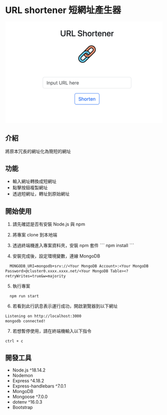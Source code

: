 # URL shortener 短網址產生器
![URL shortener image](/public/image/URL_shortener.png)

## 介紹
將原本冗長的網址化為簡短的網址

## 功能
- 輸入網址轉換成短網址
- 點擊按鈕複製網址
- 透過短網址，轉址到原始網址

## 開始使用
1. 請先確認是否有安裝 Node.js 與 npm

2. 將專案 clone 到本地端

3. 透過終端機進入專案資料夾，安裝 npm 套件
ˋˋˋ
  npm install
ˋˋˋ

4. 安裝完成後，設定環境變數，連線 MongoDB
```
  MONGODB_URI=mongodb+srv://<Your MongoDB Account>:<Your MongoDB Password>@cluster0.xxxx.xxxx.net/<Your MongoDB Table><?retryWrites=true&w=majority
```

5. 執行專案
```
  npm run start
```

6. 若看到此行訊息表示運行成功，開啟瀏覽器到以下網址
```
Listening on http://localhost:3000
mongodb connected!
```

7. 若想暫停使用，請在終端機輸入以下指令
```
ctrl + c
```

## 開發工具
- Node.js ^18.14.2
- Nodemon
- Express ^4.18.2
- Express-handlebars ^7.0.1
- MongoDB
- Mongoose ^7.0.0
- dotenv ^16.0.3
- Bootstrap
